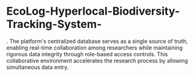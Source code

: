 # EcoLog-Hyperlocal-Biodiversity-Tracking-System-
.  The platform's centralized database serves as a single source of truth, enabling real-time collaboration among researchers while maintaining rigorous data integrity through role-based access controls. This collaborative environment accelerates the research process by allowing simultaneous data entry.
